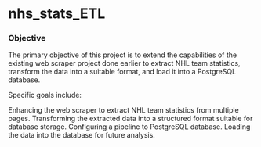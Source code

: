 # nhs_stats_ETL
### Objective
The primary objective of this project is to extend the capabilities of the existing web scraper project done earlier to extract NHL team statistics, transform the data into a suitable format, and load it into a PostgreSQL database. 

Specific goals include:

Enhancing the web scraper to extract NHL team statistics from multiple pages.
Transforming the extracted data into a structured format suitable for database storage.
Configuring a pipeline to PostgreSQL database.
Loading the data into the database for future analysis.
